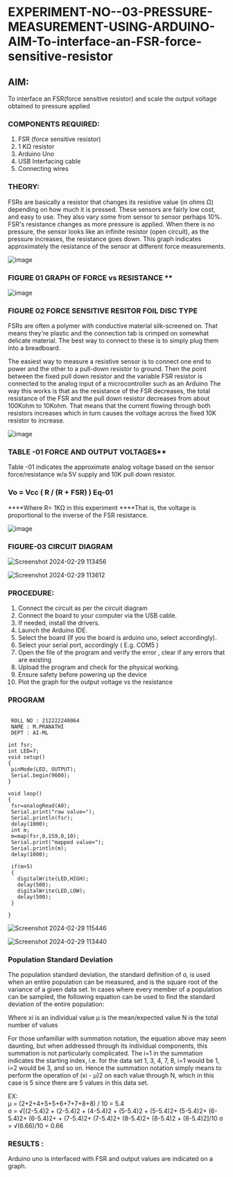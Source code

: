 # EXPERIMENT-NO--03-PRESSURE-MEASUREMENT-USING-ARDUINO-AIM-To-interface-an-FSR-force-sensitive-resistor


## AIM: 
To interface an FSR(force sensitive resistor) and scale the output voltage obtained to pressure applied 
 
### COMPONENTS REQUIRED:
1.	FSR  (force sensitive resistor)
2.	1 KΩ resistor 
3.	Arduino Uno 
4.	USB Interfacing cable 
5.	Connecting wires 


### THEORY: 
FSRs are basically a resistor that changes its resistive value (in ohms Ω) depending on how much it is pressed. These sensors are fairly low cost, and easy to use. They also vary some from sensor to sensor perhaps 10%. FSR's resistance changes as more pressure is applied. When there is no pressure, the sensor looks like an infinite resistor (open circuit), as the pressure increases, the resistance goes down. This graph indicates approximately the resistance of the sensor at different force measurements.
 

![image](https://user-images.githubusercontent.com/36288975/163532939-d6888ae1-4068-4d83-86a7-fc4c32d5179e.png)

### FIGURE 01 GRAPH OF FORCE vs RESISTANCE **




![image](https://user-images.githubusercontent.com/36288975/163532957-82d57567-a1c3-48c5-8a87-7ea66d6fca49.png)




### FIGURE 02 FORCE SENSITIVE RESITOR FOIL DISC TYPE  

FSRs are often a polymer with conductive material silk-screened on. That means they're plastic and the connection tab is crimped on somewhat delicate material. The best way to connect to these is to simply plug them into a breadboard.

The easiest way to measure a resistive sensor is to connect one end to power and the other to a pull-down resistor to ground. Then the point between the fixed pull down resistor and the variable FSR resistor is connected to the analog input of a microcontroller such as an Arduino The way this works is that as the resistance of the FSR decreases, the total resistance of the FSR and the pull down resistor decreases from about 100Kohm to 10Kohm. That means that the current flowing through both resistors increases which in turn causes the voltage across the fixed 10K resistor to increase.

 ![image](https://user-images.githubusercontent.com/36288975/163532972-2b909551-12c9-485d-adb1-d1e988d557bd.png)

### TABLE -01 FORCE AND OUTPUT VOLTAGES**
	
  Table -01 indicates the approximate analog voltage based on the sensor force/resistance w/a 5V supply and 10K pull down resistor.

### Vo = Vcc ( R / (R + FSR) )								Eq-01

****Where R= 1KΩ in this experiment 
****That is, the voltage is proportional to the inverse of the FSR resistance.










![image](https://user-images.githubusercontent.com/36288975/163532979-a2a5cb5c-f495-442c-843e-bebb82737a35.png)



### FIGURE-03 CIRCUIT DIAGRAM

![Screenshot 2024-02-29 113456](https://github.com/MavillaPranathi/EXPERIMENT-NO--04-PRESSURE-MEASUREMENT-USING-ARDUINO-AIM-To-interface-an-FSR-force-sensitive-resist/assets/118343610/737762eb-379e-48ed-9cf1-48b34fb6df61)

![Screenshot 2024-02-29 113612](https://github.com/MavillaPranathi/EXPERIMENT-NO--04-PRESSURE-MEASUREMENT-USING-ARDUINO-AIM-To-interface-an-FSR-force-sensitive-resist/assets/118343610/20556b58-c6eb-4b8d-9c00-7c69d72b1e23)

### PROCEDURE:
1.	Connect the circuit as per the circuit diagram 
2.	Connect the board to your computer via the USB cable.
3.	If needed, install the drivers.
4.	Launch the Arduino IDE.
5.	Select the board (If you the board is arduino uno, select accordingly).
6.	Select your serial port, accordingly ( E.g. COM5 )
7.	Open the file of the program  and verify the error , clear if any errors that are existing 
8.	Upload the program and check for the physical working. 
9.	Ensure safety before powering up the device 
10.	Plot the graph for the output voltage vs the resistance 


### PROGRAM 
 
 ```

  ROLL NO : 212222240064
  NAME : M.PRANATHI
  DEPT : AI-ML
 
int fsr;
int LED=7;
void setup()
{
  pinMode(LED, OUTPUT);
  Serial.begin(9600);
}

void loop()
{
  fsr=analogRead(A0);
  Serial.print("raw value=");
  Serial.println(fsr);
  delay(1000);
  int m;
  m=map(fsr,0,159,0,10);
  Serial.print("mapped value=");
  Serial.println(m);
  delay(1000);
  
  if(m>5)
  {
    digitalWrite(LED,HIGH);
    delay(500);
    digitalWrite(LED,LOW);
    delay(500);
  }
    
}
 
```
 
 
![Screenshot 2024-02-29 115446](https://github.com/MavillaPranathi/EXPERIMENT-NO--04-PRESSURE-MEASUREMENT-USING-ARDUINO-AIM-To-interface-an-FSR-force-sensitive-resist/assets/118343610/15008713-79ce-49cf-b6bc-b2ea0acd66e6)


![Screenshot 2024-02-29 113440](https://github.com/MavillaPranathi/EXPERIMENT-NO--04-PRESSURE-MEASUREMENT-USING-ARDUINO-AIM-To-interface-an-FSR-force-sensitive-resist/assets/118343610/79b06377-dcf3-474c-bd01-0da2d741eb66)

 
### Population Standard Deviation
The population standard deviation, the standard definition of σ, is used when an entire population can be measured, and is the square root of the variance of a given data set. In cases where every member of a population can be sampled, the following equation can be used to find the standard deviation of the entire population:



Where
xi is an individual value
μ is the mean/expected value
N is the total number of values

For those unfamiliar with summation notation, the equation above may seem daunting, but when addressed through its individual components, this summation is not particularly complicated. The i=1 in the summation indicates the starting index, i.e. for the data set 1, 3, 4, 7, 8, i=1 would be 1, i=2 would be 3, and so on. Hence the summation notation simply means to perform the operation of (xi - μ)2 on each value through N, which in this case is 5 since there are 5 values in this data set.

EX:          
μ = (2+2+4+5+5+6+7+7+8+8) / 10 = 5.4        
σ = √[(2-5.4)2 + (2-5.4)2 + (4-5.4)2 + (5-5.4)2 + (5-5.4)2+ (5-5.4)2+ (6-5.4)2+ (6-5.4)2+ + (7-5.4)2+ (7-5.4)2+ (8-5.4)2+ (8-5.4)2 + (8-5.4)2]/10
σ = √(6.66)/10 = 0.66


### RESULTS :
Arduino uno is interfaced with FSR and output values are indicated on a graph.

